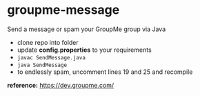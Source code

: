 # groupme-message
Send a message or spam your GroupMe group via Java

- clone repo into folder
- update **config.properties** to your requirements
- `javac SendMessage.java`
- `java SendMessage`
- to endlessly spam, uncomment lines 19 and 25 and recompile

**reference:** https://dev.groupme.com/
